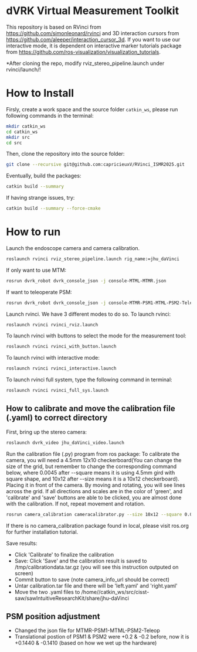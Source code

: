 # dVRK Virtual Measurement Toolkit
This repository is based on RVinci from https://github.com/simonleonard/rvinci and 3D interaction cursors from https://github.com/aleeper/interaction_cursor_3d.
If you want to use our interactive mode, it is dependent on interactive marker tutorials package from https://github.com/ros-visualization/visualization_tutorials.

*After cloning the repo, modify rviz_stereo_pipeline.launch under rvinci/launch/!


# How to Install 

Firsly, create a work space and the source folder `catkin_ws`, please run following commands in the terminal:

```bash
mkdir catkin_ws
cd catkin_ws
mkdir src
cd src
```


Then, clone the repository into the source folder:

```bash
git clone --recursive git@github.com:capricieuxV/RVinci_ISMR2025.git
```

Eventually, build the packages:

```bash
catkin build --summary
```

If having strange issues, try:
```bash
catkin build --summary --force-cmake
```


# How to run 
Launch the endoscope camera and camera calibration.
```bash
roslaunch rvinci rviz_stereo_pipeline.launch rig_name:=jhu_daVinci
```
If only want to use MTM:
```bash
rosrun dvrk_robot dvrk_console_json -j console-MTML-MTMR.json
```
If want to teleoperate PSM:
```bash
rosrun dvrk_robot dvrk_console_json -j console-MTMR-PSM1-MTML-PSM2-Teleop.json
```
Launch rvinci. We have 3 different modes to do so.
To launch rvinci:
```bash
roslaunch rvinci rvinci_rviz.launch
```
To launch rvinci with buttons to select the mode for the measurement tool:
```bash
roslaunch rvinci rvinci_with_button.launch
```
To launch rvinci with interactive mode:
```bash
roslaunch rvinci rvinci_interactive.launch
```

To launch rvinci full system, type the following command in terminal:
```bash
roslaunch rvinci rvinci_full_sys.launch
```

## How to calibrate and move the calibration file (.yaml) to correct directory
First, bring up the stereo camera:
```bash
roslaunch dvrk_video jhu_daVinci_video.launch
```

Run the calibration file (.py) program from ros package:
To calibrate the camera, you will need a 4.5mm 12x10 checkerboard(You can change the size of the grid, but remember to change the corresponding command below, where 0.0045 after --square means it is using 4.5mm gird with square shape, and 10x12 after --size means it is a 10x12 checkerboard). Placing it in front of the camera. By moving and rotating, you will see lines across the grid. If all directions and scales are in the color of 'green', and 'calibrate' and 'save' buttons are able to be clicked, you are almost done with the calibration. If not, repeat movement and rotation. 

```bash
rosrun camera_calibration cameracalibrator.py --size 10x12 --square 0.0045 right:=/jhu_daVinci/right/decklink/jhu_daVinci_right/image_raw left:=/jhu_daVinci/left/decklink/jhu_daVinci_left/image_raw right_camera:=/jhu_daVinci/right/decklink left_camera:=/jhu_daVinci/left/decklink --approximate=0.050
```

If there is no camera_calibration package found in local, please visit ros.org for further installation tutorial.


Save results:

- Click 'Calibrate' to finalize the calibration
- Save: Click 'Save' and the calibration result is saved to /tmp/calibrationdata.tar.gz (you will see this instruction outputed on screen)
- Commit button to save (note camera_info_url should be correct)
- Untar calibration.tar file and there will be 'left.yaml' and 'right.yaml'
- Move the two .yaml files to /home//catkin_ws/src/cisst-saw/sawIntuitiveResearchKit/share/jhu-daVinci

## PSM position adjustment
- Changed the json file for MTMR-PSM1-MTML-PSM2-Teleop
- Translational postion of PSM1 & PSM2 were +0.2 & -0.2 before, now it is +0.1440 & -0.1410 (based on how we wet up the hardware) 


